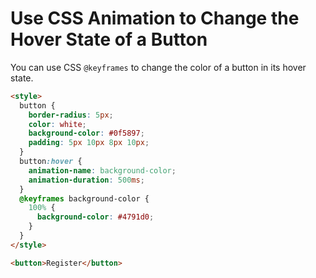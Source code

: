 # Use CSS Animation to Change the Hover State of a Button

You can use CSS `@keyframes` to change the color of a button in its hover state.

```html
<style>
  button {
    border-radius: 5px;
    color: white;
    background-color: #0f5897;
    padding: 5px 10px 8px 10px;
  }
  button:hover {
    animation-name: background-color;
    animation-duration: 500ms;
  }
  @keyframes background-color {
    100% {
      background-color: #4791d0;
    }
  }
</style>

<button>Register</button>
```

